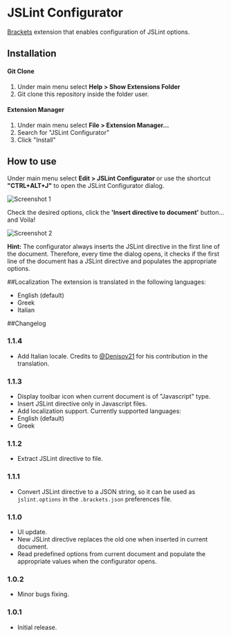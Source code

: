 JSLint Configurator
===================

[Brackets](http://brackets.io/) extension that enables configuration of JSLint options.

## Installation

#### Git Clone
1. Under main menu select **Help > Show Extensions Folder**
2. Git clone this repository inside the folder user.

#### Extension Manager
1. Under main menu select **File > Extension Manager...**
2. Search for "JSLint Configurator"
3. Click "Install"


## How to use

Under main menu select **Edit > JSLint Configurator** or use the shortcut **"CTRL+ALT+J"** to open the JSLint Configurator dialog.

![Screenshot 1](https://github.com/georapbox/brackets-JSLint-Configurator/blob/master/screenshots/screen-1.png)

Check the desired options, click the **'Insert directive to document'** button... and Voila!

![Screenshot 2](https://github.com/georapbox/brackets-JSLint-Configurator/blob/master/screenshots/screen-2.png)

**Hint:** The configurator always inserts the JSLint directive in the first line of the document. Therefore, every time the dialog opens, it checks if the first line of the document has a JSLint directive and populates the appropriate options.

##Localization
The extension is translated in the following languages:

- English (default)
- Greek
- Italian

##Changelog

### 1.1.4
- Add Italian locale. Credits to [@Denisov21](https://github.com/Denisov21) for his contribution in the translation.

### 1.1.3
- Display toolbar icon when current document is of "Javascript" type.
- Insert JSLint directive only in Javascript files.
- Add localization support. Currently supported languages:
 - English (default)
 - Greek

### 1.1.2
- Extract JSLint directive to file.

### 1.1.1
- Convert JSLint directive to a JSON string, so it can be used as <code>jslint.options</code> in the <code>.brackets.json</code> preferences file.

### 1.1.0
- UI update.
- New JSLint directive replaces the old one when inserted in current document.
- Read predefined options from current document and populate the appropriate values when the configurator opens.

### 1.0.2
- Minor bugs fixing.

### 1.0.1
- Initial release.